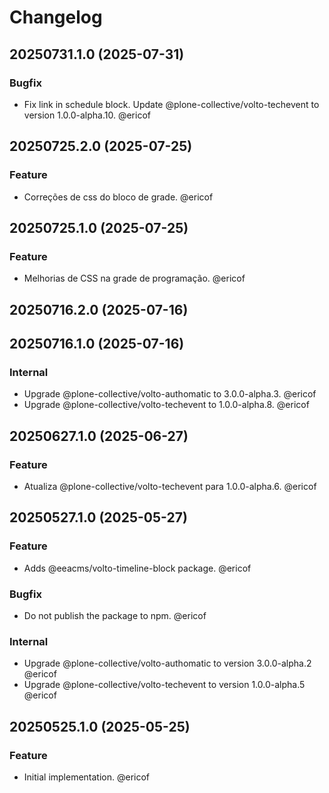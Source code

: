 # Changelog

<!-- You should *NOT* be adding new change log entries to this file.
     You should create a file in the news directory instead.
     For helpful instructions, please see:
     https://6.docs.plone.org/contributing/index.html#contributing-change-log-label
-->

<!-- towncrier release notes start -->

## 20250731.1.0 (2025-07-31)

### Bugfix

- Fix link in schedule block. Update @plone-collective/volto-techevent to version 1.0.0-alpha.10. @ericof 

## 20250725.2.0 (2025-07-25)

### Feature

- Correções de css do bloco de grade. @ericof 

## 20250725.1.0 (2025-07-25)

### Feature

- Melhorias de CSS na grade de programação. @ericof 

## 20250716.2.0 (2025-07-16)

## 20250716.1.0 (2025-07-16)

### Internal

- Upgrade @plone-collective/volto-authomatic to 3.0.0-alpha.3. @ericof 
- Upgrade @plone-collective/volto-techevent to 1.0.0-alpha.8. @ericof 

## 20250627.1.0 (2025-06-27)

### Feature

- Atualiza @plone-collective/volto-techevent para 1.0.0-alpha.6. @ericof 

## 20250527.1.0 (2025-05-27)

### Feature

- Adds @eeacms/volto-timeline-block package. @ericof 

### Bugfix

- Do not publish the package to npm. @ericof 

### Internal

- Upgrade @plone-collective/volto-authomatic to version 3.0.0-alpha.2 @ericof 
- Upgrade @plone-collective/volto-techevent to version 1.0.0-alpha.5 @ericof 

## 20250525.1.0 (2025-05-25)

### Feature

- Initial implementation. @ericof
